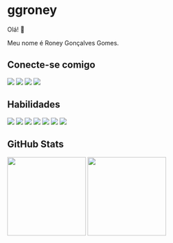 # ggroney

Olá! 🙂

Meu nome é Roney Gonçalves Gomes. 

## Conecte-se comigo 
<div>
  <a href="https://www.linkedin.com/in/ggroney" target="_blank"><img src="https://img.shields.io/badge/LinkedIn-000?style=for-the-badge&logo=linkedin&logoColor=0E76A8" target="_blank"/></a>
  <a href="https://github.com/ggroney" target="_blank"><img src="https://img.shields.io/badge/GitHub-000?style=for-the-badge&logo=github&logoColor=30A3DC" target="_blank"/></a>
  <a href="https://www.instagram.com/ggroney" target="_blank"><img src="https://img.shields.io/badge/Instagram-000?style=for-the-badge&logo=instagram" target="_blank"/></a>
  <a href="mailto:roneyggomes@gmail.com" target="_blank"><img src="https://img.shields.io/badge/Gmail-000?style=for-the-badge&logo=gmail&logoColor=007BFF" target="_blank"/></a>
</div>

## Habilidades
<div>
  <img src="https://img.shields.io/badge/HTML5-000?style=for-the-badge&logo=html5"/>
  <img src="https://img.shields.io/badge/CSS3-000?style=for-the-badge&logo=css3&logoColor=264CE4"/>
  <img src="https://img.shields.io/badge/JavaScript-000?style=for-the-badge&logo=javascript"/>
  <img src="https://img.shields.io/badge/Git-000?style=for-the-badge&logo=git&logoColor=E94D5F"/>
  <img src="https://img.shields.io/badge/GitHub-000?style=for-the-badge&logo=github&logoColor=30A3DC"/>
  <img src="https://img.shields.io/badge/Vscode-000?style=for-the-badge&logo=visual-studio-code&logoColor=264CE4"/>
  <img src="https://img.shields.io/badge/node.js-000?style=for-the-badge&logo=node.js&logoColor=green"/>
</div>

## GitHub Stats
<div>
  <img height="180em" src="https://github-readme-stats.vercel.app/api?username=ggroney&theme=transparent&bg_color=000&border_color=30A3DC&show_icons=true&icon_color=30A3DC&title_color=E94D5F&text_color=FFF"/>
  <img height="180em" src="https://github-readme-stats.vercel.app/api/top-langs/?username=ggroney&theme=transparent&bg_color=000&border_color=30A3DC&show_icons=true&icon_color=30A3DC&title_color=E94D5F&text_color=FFF"/>
</div>
